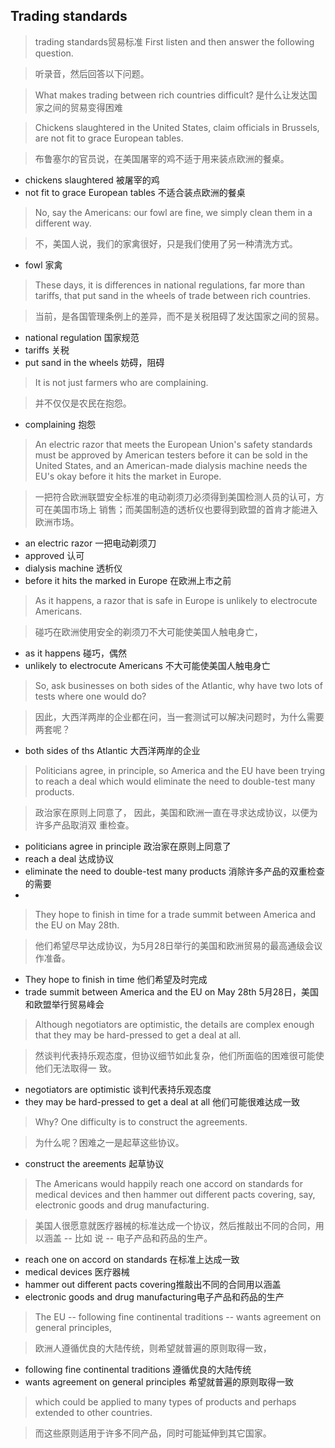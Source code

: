 ## Trading standards 
> trading standards贸易标准
> First listen and then answer the following question.
 
> 听录音，然后回答以下问题。
 
> What makes trading between rich countries difficult?
> 是什么让发达国家之间的贸易变得困难
 
> Chickens slaughtered in the United States, claim officials in Brussels, are not fit to grace European
tables.
 
> 布鲁塞尔的官员说，在美国屠宰的鸡不适于用来装点欧洲的餐桌。
* chickens slaughtered 被屠宰的鸡
* not fit to grace European tables 不适合装点欧洲的餐桌
 
> No, say the Americans: our fowl are fine, we simply clean them in a different way.
 
> 不，美国人说，我们的家禽很好，只是我们使用了另一种清洗方式。
* fowl 家禽

> These days, it is differences in national regulations, far more than tariffs, that put sand in the
wheels of trade between rich countries.
 
> 当前，是各国管理条例上的差异，而不是关税阻碍了发达国家之间的贸易。
* national regulation 国家规范
* tariffs 关税
* put sand in the wheels 妨碍，阻碍
 
> It is not just farmers who are complaining.
 
> 并不仅仅是农民在抱怨。
* complaining 抱怨

 
> An electric razor that meets the European Union's safety standards must be approved by
American testers before it can be sold in the United States, and an American-made dialysis
machine needs the EU's okay before it hits the market in Europe.
 
> 一把符合欧洲联盟安全标准的电动剃须刀必须得到美国检测人员的认可，方可在美国市场上
销售；而美国制造的透析仪也要得到欧盟的首肯才能进入欧洲市场。
* an electric razor 一把电动剃须刀
* approved 认可
* dialysis machine 透析仪
* before it hits the marked in Europe 在欧洲上市之前
 
> As it happens, a razor that is safe in Europe is unlikely to electrocute Americans.
 
> 碰巧在欧洲使用安全的剃须刀不大可能使美国人触电身亡，
* as it happens 碰巧，偶然
* unlikely  to electrocute Americans 不大可能使美国人触电身亡

 
> So, ask businesses on both sides of the Atlantic, why have two lots of tests where one would do?
 
> 因此，大西洋两岸的企业都在问，当一套测试可以解决问题时，为什么需要两套呢？
* both sides of ths Atlantic 大西洋两岸的企业

 
> Politicians agree, in principle, so America and the EU have been trying to reach a deal which
would eliminate the need to double-test many products.
 
> 政治家在原则上同意了， 因此，美国和欧洲一直在寻求达成协议，以便为许多产品取消双
重检查。
* politicians agree in principle 政治家在原则上同意了
* reach a deal 达成协议
* eliminate the need to double-test many products 消除许多产品的双重检查的需要
* 
 
> They hope to finish in time for a trade summit between America and the EU on May 28th.
 
> 他们希望尽早达成协议，为5月28日举行的美国和欧洲贸易的最高通级会议作准备。
* They hope to finish in time 他们希望及时完成
* trade summit between America and the EU on May 28th 5月28日，美国和欧盟举行贸易峰会

 
> Although negotiators are optimistic, the details are complex enough that they may be
hard-pressed to get a deal at all.
 
> 然谈判代表持乐观态度，但协议细节如此复杂，他们所面临的困难很可能使他们无法取得一
致。
* negotiators are optimistic 谈判代表持乐观态度
* they may be hard-pressed to get a deal at all 他们可能很难达成一致

 
> Why? One difficulty is to construct the agreements.
 
> 为什么呢？困难之一是起草这些协议。
* construct the areements 起草协议

> The Americans would happily reach one accord on standards for medical devices and then
hammer out different pacts covering, say, electronic goods and drug manufacturing.
 
> 美国人很愿意就医疗器械的标准达成一个协议，然后推敲出不同的合同，用以涵盖 -- 比如
说 -- 电子产品和药品的生产。
* reach one on accord on standards 在标准上达成一致
* medical devices 医疗器械
* hammer out different pacts covering推敲出不同的合同用以涵盖
* electronic goods and drug manufacturing电子产品和药品的生产
 
> The EU -- following fine continental traditions -- wants agreement on general principles,
 
> 欧洲人遵循优良的大陆传统，则希望就普遍的原则取得一致，
* following fine continental traditions 遵循优良的大陆传统
*  wants agreement on general principles 希望就普遍的原则取得一致

 
> which could be applied to many types of products and perhaps extended to other countries.
 
> 而这些原则适用于许多不同产品，同时可能延伸到其它国家。
 
